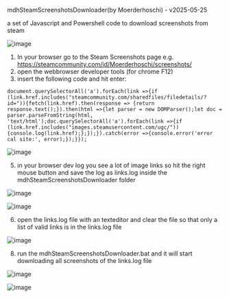 mdhSteamScreenshotsDownloader(by Moerderhoschi) - v2025-05-25

a set of Javascript and Powershell code to download screenshots from steam

![image](https://github.com/user-attachments/assets/2df356de-5522-44ba-aa27-e51a9530d33d)



1. In your browser go to the Steam Screenshots page e.g. https://steamcommunity.com/id/Moerderhoschi/screenshots/
2. open the webbrowser developer tools (for chrome F12)
3. insert the following code and hit enter:
```
document.querySelectorAll('a').forEach(link =>{if (link.href.includes("steamcommunity.com/sharedfiles/filedetails/?id=")){fetch(link.href).then(response => {return response.text();}).then(html =>{let parser = new DOMParser();let doc = parser.parseFromString(html, 'text/html');doc.querySelectorAll('a').forEach(link =>{if (link.href.includes("images.steamusercontent.com/ugc/")){console.log(link.href);};});}).catch(error =>{console.error('error cal site:', error);});}});
```
![image](https://github.com/user-attachments/assets/c0a8db2b-0eb1-4218-b4c6-50742c45f96b)

5. in your browser dev log you see a lot of image links so hit the right mouse button and save the log as links.log inside the mdhSteamScreenshotsDownloader folder

![image](https://github.com/user-attachments/assets/dbbf2bc0-8cfb-47e5-b51c-49a7eeec4d87)

![image](https://github.com/user-attachments/assets/e3a02b3f-7bb2-47e0-a9d0-024b401c6bdc)

6. open the links.log file with an texteditor and clear the file so that only a list of valid links is in the links.log file

![image](https://github.com/user-attachments/assets/4dfc855e-6b42-415f-949c-d466b320b199)

8. run the mdhSteamScreenshotsDownloader.bat and it will start downloading all screenshots of the links.log file

![image](https://github.com/user-attachments/assets/d9763984-81bc-433c-880d-c9f4ca86341a)

![image](https://github.com/user-attachments/assets/072b8d64-0687-4f3f-91aa-e4165e68e263)
